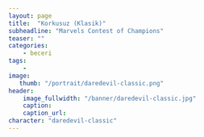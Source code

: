 ```yaml
---
layout: page
title:  "Korkusuz (Klasik)"
subheadline: "Marvels Contest of Champions"
teaser: ""
categories:
    - beceri
tags:
    -
image:
   thumb: "/portrait/daredevil-classic.png"
header:
    image_fullwidth: "/banner/daredevil-classic.jpg"
    caption: 
    caption_url: 
character: "daredevil-classic"
---
```

